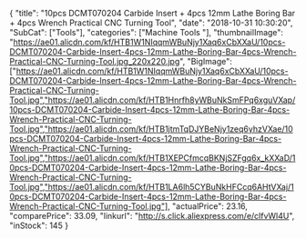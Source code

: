 {
	"title": "10pcs DCMT070204 Carbide Insert + 4pcs 12mm Lathe Boring Bar + 4pcs Wrench Practical CNC Turning Tool",
	"date": "2018-10-31 10:30:20",
	"SubCat": ["Tools"],
	"categories": ["Machine Tools "],
	"thumbnailImage": "https://ae01.alicdn.com/kf/HTB1W1NIqqmWBuNjy1Xaq6xCbXXaU/10pcs-DCMT070204-Carbide-Insert-4pcs-12mm-Lathe-Boring-Bar-4pcs-Wrench-Practical-CNC-Turning-Tool.jpg_220x220.jpg",
	"BigImage": ["https://ae01.alicdn.com/kf/HTB1W1NIqqmWBuNjy1Xaq6xCbXXaU/10pcs-DCMT070204-Carbide-Insert-4pcs-12mm-Lathe-Boring-Bar-4pcs-Wrench-Practical-CNC-Turning-Tool.jpg","https://ae01.alicdn.com/kf/HTB1Hnrfh8yWBuNkSmFPq6xguVXap/10pcs-DCMT070204-Carbide-Insert-4pcs-12mm-Lathe-Boring-Bar-4pcs-Wrench-Practical-CNC-Turning-Tool.jpg","https://ae01.alicdn.com/kf/HTB1jtmTqDJYBeNjy1zeq6yhzVXae/10pcs-DCMT070204-Carbide-Insert-4pcs-12mm-Lathe-Boring-Bar-4pcs-Wrench-Practical-CNC-Turning-Tool.jpg","https://ae01.alicdn.com/kf/HTB1XEPCfmcqBKNjSZFgq6x_kXXaD/10pcs-DCMT070204-Carbide-Insert-4pcs-12mm-Lathe-Boring-Bar-4pcs-Wrench-Practical-CNC-Turning-Tool.jpg","https://ae01.alicdn.com/kf/HTB1LA6lh5CYBuNkHFCcq6AHtVXaj/10pcs-DCMT070204-Carbide-Insert-4pcs-12mm-Lathe-Boring-Bar-4pcs-Wrench-Practical-CNC-Turning-Tool.jpg"],
	"actualPrice": 23.16,
	"comparePrice": 33.09,
	"linkurl": "http://s.click.aliexpress.com/e/clfvWl4U",
	"inStock": 145
}
